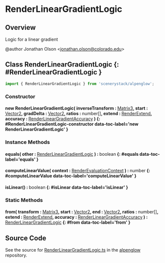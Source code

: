 # RenderLinearGradientLogic

## Overview

Logic for a linear gradient

@author Jonathan Olson &lt;jonathan.olson@colorado.edu&gt;

## Class RenderLinearGradientLogic {: #RenderLinearGradientLogic }


```js
import { RenderLinearGradientLogic } from 'scenerystack/alpenglow';
```
### Constructor

#### new RenderLinearGradientLogic( inverseTransform : <span style="font-weight: 400;">[Matrix3](../dot/Matrix3.md)</span>, start : <span style="font-weight: 400;">[Vector2](../dot/Vector2.md)</span>, gradDelta : <span style="font-weight: 400;">[Vector2](../dot/Vector2.md)</span>, ratios : <span style="font-weight: 400;"><span style="color: hsla(calc(var(--md-hue) + 180deg),80%,40%,1);">number</span>[]</span>, extend : <span style="font-weight: 400;">[RenderExtend](../alpenglow/RenderExtend.md)</span>, accuracy : <span style="font-weight: 400;">[RenderLinearGradientAccuracy](../alpenglow/RenderLinearGradientAccuracy.md)</span> ) {: #RenderLinearGradientLogic-constructor data-toc-label='new RenderLinearGradientLogic' }

### Instance Methods

#### equals( other : <span style="font-weight: 400;">[RenderLinearGradientLogic](../alpenglow/RenderLinearGradientLogic.md)</span> ) : <span style="font-weight: 400;"><span style="color: hsla(calc(var(--md-hue) + 180deg),80%,40%,1);">boolean</span></span> {: #equals data-toc-label='equals' }

#### computeLinearValue( context : <span style="font-weight: 400;">[RenderEvaluationContext](../alpenglow/RenderEvaluationContext.md)</span> ) : <span style="font-weight: 400;"><span style="color: hsla(calc(var(--md-hue) + 180deg),80%,40%,1);">number</span></span> {: #computeLinearValue data-toc-label='computeLinearValue' }

#### isLinear() : <span style="font-weight: 400;"><span style="color: hsla(calc(var(--md-hue) + 180deg),80%,40%,1);">boolean</span></span> {: #isLinear data-toc-label='isLinear' }

### Static Methods

#### from( transform : <span style="font-weight: 400;">[Matrix3](../dot/Matrix3.md)</span>, start : <span style="font-weight: 400;">[Vector2](../dot/Vector2.md)</span>, end : <span style="font-weight: 400;">[Vector2](../dot/Vector2.md)</span>, ratios : <span style="font-weight: 400;"><span style="color: hsla(calc(var(--md-hue) + 180deg),80%,40%,1);">number</span>[]</span>, extend : <span style="font-weight: 400;">[RenderExtend](../alpenglow/RenderExtend.md)</span>, accuracy : <span style="font-weight: 400;">[RenderLinearGradientAccuracy](../alpenglow/RenderLinearGradientAccuracy.md)</span> ) : <span style="font-weight: 400;">[RenderLinearGradientLogic](../alpenglow/RenderLinearGradientLogic.md)</span> {: #from data-toc-label='from' }



## Source Code

See the source for [RenderLinearGradientLogic.ts](https://github.com/phetsims/alpenglow/blob/main/js/render-program/RenderLinearGradientLogic.ts) in the [alpenglow](https://github.com/phetsims/alpenglow) repository.
